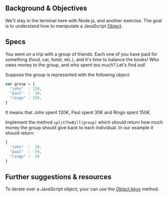 ## Background & Objectives

We'll stay in the terminal here with Node.js, and another exercise. The goal is to understand
how to manipulate a JavaScript [Object](https://developer.mozilla.org/en-US/docs/Web/JavaScript/Reference/Global_Objects/Object).

## Specs

You went on a trip with a group of friends. Each one of you have paid for something (food, car, hotel, etc.), and
it's time to balance the books! Who owes money to the group, and who spent too much? Let's find out!

Suppose the group is represented with the following object:

```js
var group = {
  "john"  : 120,
  "paul"  :  30,
  "ringo" : 150,
}
```

It means that John spent 120€, Paul spent 30€ and Ringo spent 150€.

Implement the method `splitTheBill(group)` which should return how much money the group
should give back to each individual. In our example it should return:

```js
{
  "john"  :  20,
  "paul"  : -70,
  "ringo" :  50
}
```

## Further suggestions & resources

To iterate over a JavaScript object, your can use the [Object.keys](https://developer.mozilla.org/en-US/docs/Web/JavaScript/Reference/Global_Objects/Object/keys) method.
